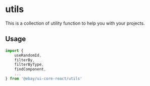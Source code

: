 # utils

This is a collection of utility function to help you with your projects.

## Usage

```jsx
import {
    useRandomId,
    filterBy,
    filterByType,
    findComponent,
    ...
} from '@ebay/ui-core-react/utils'
```

